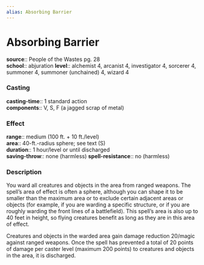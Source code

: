```yaml
---
alias: Absorbing Barrier
---
```


# Absorbing Barrier 

**source**:: People of the Wastes pg. 28  
**school**:: abjuration
**level**:: alchemist 4, arcanist 4, investigator 4, sorcerer 4, summoner 4, summoner (unchained) 4, wizard 4

### Casting 

**casting-time**:: 1 standard action  
**components**:: V, S, F (a jagged scrap of metal)

### Effect 

**range**:: medium (100 ft. + 10 ft./level)  
**area**:: 40-ft.-radius sphere; see text (S)  
**duration**:: 1 hour/level or until discharged  
**saving-throw**:: none (harmless)
**spell-resistance**:: no (harmless)

### Description 

You ward all creatures and objects in the area from ranged weapons. The spell’s area of effect is often a sphere, although you can shape it to be smaller than the maximum area or to exclude certain adjacent areas or objects (for example, if you are warding a specific structure, or if you are roughly warding the front lines of a battlefield). This spell’s area is also up to 40 feet in height, so flying creatures benefit as long as they are in this area of effect.  
  
Creatures and objects in the warded area gain damage reduction 20/magic against ranged weapons. Once the spell has prevented a total of 20 points of damage per caster level (maximum 200 points) to creatures and objects in the area, it is discharged.
